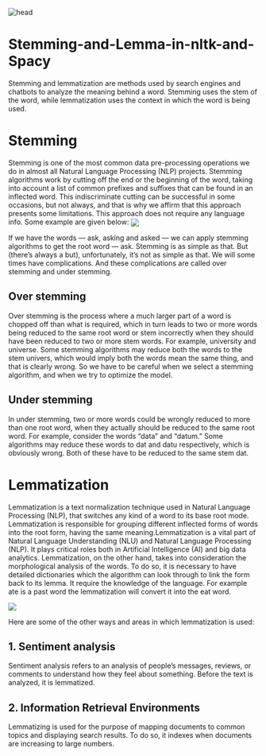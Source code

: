 ![head](https://d2mk45aasx86xg.cloudfront.net/difference_between_Stemming_and_lemmatization_8_11zon_452539721d.webp)
# Stemming-and-Lemma-in-nltk-and-Spacy
Stemming and lemmatization are methods used by search engines and chatbots to analyze the meaning behind a word. Stemming uses the stem of the word, while lemmatization uses the context in which the word is being used. 


# Stemming
Stemming is one of the most common data pre-processing operations we do in almost all Natural Language Processing (NLP) projects. Stemming algorithms work by cutting off the end or the beginning of the word, taking into account a list of common prefixes and suffixes that can be found in an inflected word. This indiscriminate cutting can be successful in some occasions, but not always, and that is why we affirm that this approach presents some limitations.
This approach does not require any language info. Some example are given below:
    <img src="https://1.bp.blogspot.com/-s5VGFbL8-ew/W5wSySqBbYI/AAAAAAAABdw/elNHb72ki2oTRgUORGXzhTBMfBk-oa08gCEwYBhgL/s1600/image003.png" style="vertical-align:middle" >
    
    
If we have the words — ask, asking and asked — we can apply stemming algorithms to get the root word — ask. Stemming is as simple as that. But (there’s always a but), unfortunately, it’s not as simple as that. We will some times have complications. And these complications are called over stemming and under stemming.  

## Over stemming
Over stemming is the process where a much larger part of a word is chopped off than what is required, which in turn leads to two or more words being reduced to the same root word or stem incorrectly when they should have been reduced to two or more stem words. For example, university and universe. Some stemming algorithms may reduce both the words to the stem univers, which would imply both the words mean the same thing, and that is clearly wrong. So we have to be careful when we select a stemming algorithm, and when we try to optimize the model.

## Under stemming
In under stemming, two or more words could be wrongly reduced to more than one root word, when they actually should be reduced to the same root word. For example, consider the words “data” and “datum.” Some algorithms may reduce these words to dat and datu respectively, which is obviously wrong. Both of these have to be reduced to the same stem dat.
    
    
# Lemmatization
Lemmatization is a text normalization technique used in Natural Language Processing (NLP), that switches any kind of a word to its base root mode. Lemmatization is responsible for grouping different inflected forms of words into the root form, having the same meaning.Lemmatization is a vital part of Natural Language Understanding (NLU) and Natural Language Processing (NLP). It plays critical roles both in Artificial Intelligence (AI) and big data analytics.
Lemmatization, on the other hand, takes into consideration the morphological analysis of the words. To do so, it is necessary to have detailed dictionaries which the algorithm can look through to link the form back to its lemma. It require the knowledge of the language. For example ate is a past word the lemmatization will convert it into the eat word.


<img src="https://global-uploads.webflow.com/5ef788f07804fb7d78a4127a/61cabe3ac8046f4ca17b01d5_lemmatization.jpeg" >

Here are some of the other ways and areas in which lemmatization is used:

## 1. Sentiment analysis
Sentiment analysis refers to an analysis of people’s messages, reviews, or comments to understand how they feel about something. Before the text is analyzed, it is lemmatized.

## 2. Information Retrieval Environments
Lemmatizing is used for the purpose of mapping documents to common topics and displaying search results. To do so, it indexes when documents are increasing to large numbers.
